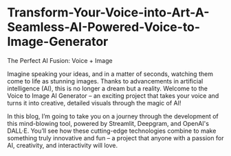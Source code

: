 # Transform-Your-Voice-into-Art-A-Seamless-AI-Powered-Voice-to-Image-Generator
The Perfect AI Fusion: Voice + Image


Imagine speaking your ideas, and in a matter of seconds, watching them come to life as stunning images. Thanks to advancements in artificial intelligence (AI), this is no longer a dream but a reality. Welcome to the Voice to Image AI Generator – an exciting project that takes your voice and turns it into creative, detailed visuals through the magic of AI!

In this blog, I’m going to take you on a journey through the development of this mind-blowing tool, powered by Streamlit, Deepgram, and OpenAI's DALL·E. You’ll see how these cutting-edge technologies combine to make something truly innovative and fun – a project that anyone with a passion for AI, creativity, and interactivity will love.
